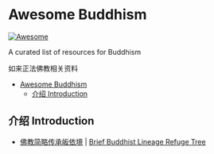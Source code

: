 # Awesome Buddhism 

[![Awesome](https://awesome.re/badge.svg)](https://awesome.re)

A curated list of resources for Buddhism

如来正法佛教相关资料

- [Awesome Buddhism](#awesome-buddhism)
  - [介绍 Introduction](#介绍-introduction)

## 介绍 Introduction
- [佛教简略传承皈依境](https://www.wbahq.org/ch/%e4%bd%9b%e6%95%99%e7%b0%a1%e7%95%a5%e5%82%b3%e6%89%bf%e7%9a%88%e4%be%9d%e5%a2%83/) | [Brief Buddhist Lineage Refuge Tree](https://www.wbahq.org/brief-buddhist-lineage-refuge-tree/)


